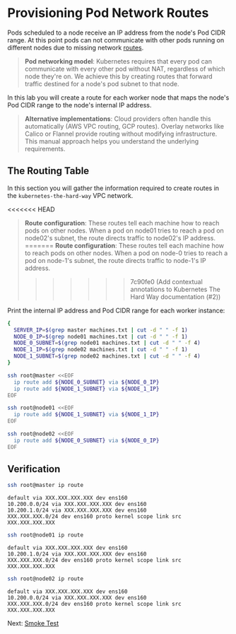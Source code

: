 # Provisioning Pod Network Routes

Pods scheduled to a node receive an IP address from the node's Pod CIDR range. At this point pods can not communicate with other pods running on different nodes due to missing network [routes](https://cloud.google.com/compute/docs/vpc/routes).

> **Pod networking model**: Kubernetes requires that every pod can communicate with every other pod without NAT, regardless of which node they're on. We achieve this by creating routes that forward traffic destined for a node's pod subnet to that node.

In this lab you will create a route for each worker node that maps the node's Pod CIDR range to the node's internal IP address.

> **Alternative implementations**: Cloud providers often handle this automatically (AWS VPC routing, GCP routes). Overlay networks like Calico or Flannel provide routing without modifying infrastructure. This manual approach helps you understand the underlying requirements.

## The Routing Table

In this section you will gather the information required to create routes in the `kubernetes-the-hard-way` VPC network.

<<<<<<< HEAD
> **Route configuration**: These routes tell each machine how to reach pods on other nodes. When a pod on node01 tries to reach a pod on node02's subnet, the route directs traffic to node02's IP address.
=======
> **Route configuration**: These routes tell each machine how to reach pods on other nodes. When a pod on node-0 tries to reach a pod on node-1's subnet, the route directs traffic to node-1's IP address.
>>>>>>> 7c90fe0 (Add contextual annotations to Kubernetes The Hard Way documentation (#2))

Print the internal IP address and Pod CIDR range for each worker instance:

```bash
{
  SERVER_IP=$(grep master machines.txt | cut -d " " -f 1)
  NODE_0_IP=$(grep node01 machines.txt | cut -d " " -f 1)
  NODE_0_SUBNET=$(grep node01 machines.txt | cut -d " " -f 4)
  NODE_1_IP=$(grep node02 machines.txt | cut -d " " -f 1)
  NODE_1_SUBNET=$(grep node02 machines.txt | cut -d " " -f 4)
}
```

```bash
ssh root@master <<EOF
  ip route add ${NODE_0_SUBNET} via ${NODE_0_IP}
  ip route add ${NODE_1_SUBNET} via ${NODE_1_IP}
EOF
```

```bash
ssh root@node01 <<EOF
  ip route add ${NODE_1_SUBNET} via ${NODE_1_IP}
EOF
```

```bash
ssh root@node02 <<EOF
  ip route add ${NODE_0_SUBNET} via ${NODE_0_IP}
EOF
```

## Verification

```bash
ssh root@master ip route
```

```text
default via XXX.XXX.XXX.XXX dev ens160
10.200.0.0/24 via XXX.XXX.XXX.XXX dev ens160
10.200.1.0/24 via XXX.XXX.XXX.XXX dev ens160
XXX.XXX.XXX.0/24 dev ens160 proto kernel scope link src XXX.XXX.XXX.XXX
```

```bash
ssh root@node01 ip route
```

```text
default via XXX.XXX.XXX.XXX dev ens160
10.200.1.0/24 via XXX.XXX.XXX.XXX dev ens160
XXX.XXX.XXX.0/24 dev ens160 proto kernel scope link src XXX.XXX.XXX.XXX
```

```bash
ssh root@node02 ip route
```

```text
default via XXX.XXX.XXX.XXX dev ens160
10.200.0.0/24 via XXX.XXX.XXX.XXX dev ens160
XXX.XXX.XXX.0/24 dev ens160 proto kernel scope link src XXX.XXX.XXX.XXX
```

Next: [Smoke Test](12-smoke-test.md)
